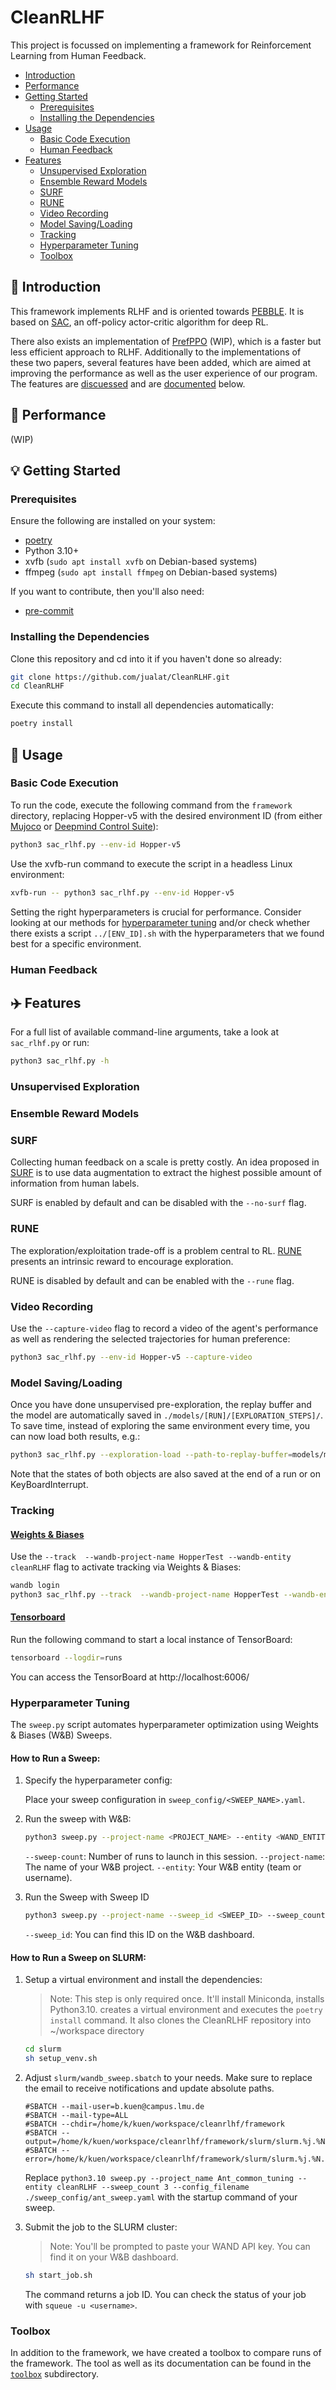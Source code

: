 # CleanRLHF

This project is focussed on implementing a framework for Reinforcement Learning from Human Feedback.

* [Introduction](#-introduction)
* [Performance](#-performance)
* [Getting Started](#-getting-started)
  * [Prerequisites](#prerequisites)
  * [Installing the Dependencies](#installing-the-dependencies)
* [Usage](#-usage)
  * [Basic Code Execution](#basic-code-execution)
  * [Human Feedback](#human-feedback)
* [Features](#-features)
    * [Unsupervised Exploration](#unsupervised-exploration)
    * [Ensemble Reward Models](#ensemble-reward-models)
    * [SURF](#surf)
    * [RUNE](#rune)
    * [Video Recording](#video-recording)
    * [Model Saving/Loading](#model-savingloading)
    * [Tracking](#tracking)
    * [Hyperparameter Tuning](#hyperparameter-tuning)
    * [Toolbox](#toolbox)


## 👋 Introduction

This framework implements RLHF and is oriented towards [PEBBLE](https://arxiv.org/abs/2106.05091). It is based on [SAC](https://arxiv.org/abs/1801.01290), an off-policy actor-critic algorithm for deep RL.

There also exists an implementation of [PrefPPO](https://arxiv.org/abs/1706.03741) (WIP), which is a faster but less efficient approach to RLHF. Additionally to the implementations of these two papers, several features have been added, which are aimed at improving the performance as well as the user experience of our program. The features are [discuessed](#-performance) and are [documented](#-features) below.


## 🚀 Performance
(WIP)
<!--TODO-->


## 💡 Getting Started

### Prerequisites

Ensure the following are installed on your system:

* [poetry](https://python-poetry.org/docs/#installation)
* Python 3.10+
* xvfb (`sudo apt install xvfb` on Debian-based systems)
* ffmpeg (`sudo apt install ffmpeg` on Debian-based systems)

If you want to contribute, then you'll also need:
* [pre-commit](https://pre-commit.com/#install)

### Installing the Dependencies

Clone this repository and cd into it if you haven't done so already:

```sh
git clone https://github.com/jualat/CleanRLHF.git
cd CleanRLHF
```

Execute this command to install all dependencies automatically:

```sh
poetry install
```


## 🎯 Usage

### Basic Code Execution

To run the code, execute the following command from the `framework` directory, replacing Hopper-v5 with the desired environment ID (from either [Mujoco](https://gymnasium.farama.org/environments/mujoco/) or [Deepmind Control Suite](https://github.com/google-deepmind/dm_control/blob/main/dm_control/suite/README.md)):

```sh
python3 sac_rlhf.py --env-id Hopper-v5
```

Use the xvfb-run command to execute the script in a headless Linux environment:

```sh
xvfb-run -- python3 sac_rlhf.py --env-id Hopper-v5
```

Setting the right hyperparameters is crucial for performance. Consider looking at our methods for [hyperparameter tuning](#hyperparameter-tuning) and/or check whether there exists a script `../[ENV_ID].sh` with the hyperparameters that we found best for a specific environment.

### Human Feedback

## ✈️ Features

For a full list of available command-line arguments, take a look at `sac_rlhf.py` or run:
```sh
python3 sac_rlhf.py -h
```

### Unsupervised Exploration


### Ensemble Reward Models


### SURF

Collecting human feedback on a scale is pretty costly. An idea proposed in [SURF](https://arxiv.org/abs/2203.10050) is to use data augmentation to extract the highest possible amount of information from human labels.

SURF is enabled by default and can be disabled with the `--no-surf` flag. 

### RUNE

The exploration/exploitation trade-off is a problem central to RL. [RUNE](https://arxiv.org/abs/2205.12401) presents an intrinsic reward to encourage exploration.

RUNE is disabled by default and can be enabled with the `--rune` flag.

### Video Recording

Use the `--capture-video` flag to record a video of the agent's performance as well as rendering 
the selected trajectories for human preference:

```sh
python3 sac_rlhf.py --env-id Hopper-v5 --capture-video
```

### Model Saving/Loading

Once you have done unsupervised pre-exploration, the replay buffer and the model are automatically saved in `./models/[RUN]/[EXPLORATION_STEPS]/`.
To save time, instead of exploring the same environment every time, you can now load both results, e.g.:

```sh
python3 sac_rlhf.py --exploration-load --path-to-replay-buffer=models/myrun/10000/replay_buffer.pth --path-to-model=models/myrun/10000/checkpoint.pth
```

Note that the states of both objects are also saved at the end of a run or on KeyBoardInterrupt.

### Tracking

#### [Weights & Biases](https://wandb.ai/)

Use the `--track  --wandb-project-name HopperTest --wandb-entity cleanRLHF` flag to activate tracking via Weights &
Biases:

```bash
wandb login
python3 sac_rlhf.py --track  --wandb-project-name HopperTest --wandb-entity cleanRLHF
```

#### [Tensorboard](https://www.tensorflow.org/tensorboard)

Run the following command to start a local instance of TensorBoard:

```sh
tensorboard --logdir=runs
```

You can access the TensorBoard at http://localhost:6006/

### Hyperparameter Tuning

The `sweep.py` script automates hyperparameter optimization using Weights & Biases (W&B) Sweeps. 

#### How to Run a Sweep:
1. Specify the hyperparameter config:

   Place your sweep configuration in `sweep_config/<SWEEP_NAME>.yaml`.


2. Run the sweep with W&B:

   ```bash
   python3 sweep.py --project-name <PROJECT_NAME> --entity <WAND_ENTITY> --sweep-count 3 --config-filename ./sweep_config/<SWEEP_NAME>.yaml
   ```
   `--sweep-count`:  Number of runs to launch in this session.
   `--project-name`: The name of your W&B project.
    `--entity`: Your W&B entity (team or username).


3. Run the Sweep with Sweep ID

    ```bash
   python3 sweep.py --project-name --sweep_id <SWEEP_ID> --sweep_count 3 
   ```

    `--sweep_id`:  You can find this ID on the W&B dashboard.

#### How to Run a Sweep on SLURM:

1. Setup a virtual environment and install the dependencies:

   > Note: This step is only required once. It'll install Miniconda, installs Python3.10. creates a virtual environment
   > and executes the `poetry install` command.
   > It also clones the CleanRLHF repository into ~/workspace directory

   ```bash
   cd slurm
   sh setup_venv.sh
   ```

2. Adjust `slurm/wandb_sweep.sbatch` to your needs. Make sure to replace the email to receive notifications and update 
   absolute paths.

   ```
   #SBATCH --mail-user=b.kuen@campus.lmu.de
   #SBATCH --mail-type=ALL
   #SBATCH --chdir=/home/k/kuen/workspace/cleanrlhf/framework
   #SBATCH --output=/home/k/kuen/workspace/cleanrlhf/framework/slurm/slurm.%j.%N.out
   #SBATCH --error=/home/k/kuen/workspace/cleanrlhf/framework/slurm/slurm.%j.%N.err
   ```
   
   Replace `python3.10 sweep.py --project_name Ant_common_tuning --entity cleanRLHF --sweep_count 3 --config_filename ./sweep_config/ant_sweep.yaml`
   with the startup command of your sweep.

3. Submit the job to the SLURM cluster:

   > Note: You'll be prompted to paste your WAND API key. You can find it on your W&B dashboard.

   ```bash
   sh start_job.sh
   ```
   
   The command returns a job ID. You can check the status of your job with `squeue -u <username>`.

### Toolbox

In addition to the framework, we have created a toolbox to compare runs of the framework. The tool as well as its documentation can be found in the [`toolbox`](https://github.com/jualat/CleanRLHF/tree/main/toolbox#readme) subdirectory.


